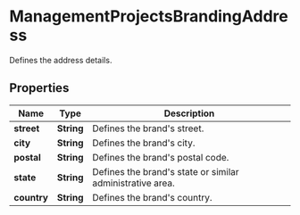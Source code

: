 

# ManagementProjectsBrandingAddress

Defines the address details.

## Properties

| Name | Type | Description |
|------------ | ------------- | ------------- |
|**street** | **String** | Defines the brand&#39;s street. |
|**city** | **String** | Defines the brand&#39;s city. |
|**postal** | **String** | Defines the brand&#39;s postal code. |
|**state** | **String** | Defines the brand&#39;s state or similar administrative area. |
|**country** | **String** | Defines the brand&#39;s country. |



